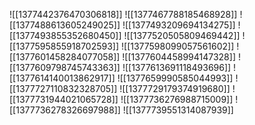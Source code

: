 ![[1377442376470306818]]
![[1377467788185468928]]
![[1377488613605249025]]
![[1377493209694134275]]
![[1377493855352680450]]
![[1377520505809469442]]
![[1377595855918702593]]
![[1377598099057561602]]
![[1377601458284077058]]
![[1377604458994147328]]
![[1377609798745743363]]
![[1377613691118493696]]
![[1377614140013862917]]
![[1377659990585044993]]
![[1377727110832328705]]
![[1377729179374919680]]
![[1377731944021065728]]
![[1377736276988715009]]
![[1377736278326697988]]
![[1377739551314087939]]
